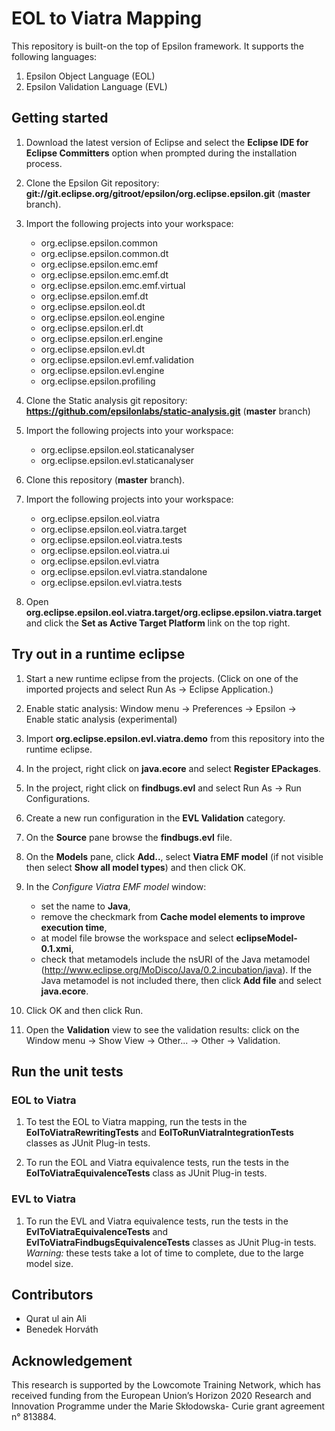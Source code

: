 # EOL to Viatra Mapping

This repository is built-on the top of Epsilon framework. It supports the following languages:

1. Epsilon Object Language (EOL)
2. Epsilon Validation Language (EVL)

## Getting started

1. Download the latest version of Eclipse and select the **Eclipse IDE for Eclipse Committers** option when prompted during the installation process.

2. Clone the Epsilon Git repository: **git://git.eclipse.org/gitroot/epsilon/org.eclipse.epsilon.git** (**master** branch).

3. Import the following projects into your workspace:

	- org.eclipse.epsilon.common
	- org.eclipse.epsilon.common.dt
	- org.eclipse.epsilon.emc.emf
	- org.eclipse.epsilon.emc.emf.dt
	- org.eclipse.epsilon.emc.emf.virtual
	- org.eclipse.epsilon.emf.dt
	- org.eclipse.epsilon.eol.dt
	- org.eclipse.epsilon.eol.engine
	- org.eclipse.epsilon.erl.dt
	- org.eclipse.epsilon.erl.engine
	- org.eclipse.epsilon.evl.dt
	- org.eclipse.epsilon.evl.emf.validation
	- org.eclipse.epsilon.evl.engine
	- org.eclipse.epsilon.profiling

4. Clone the Static analysis git repository: **https://github.com/epsilonlabs/static-analysis.git** (**master** branch)

5. Import the following projects into your workspace:

	- org.eclipse.epsilon.eol.staticanalyser
	- org.eclipse.epsilon.evl.staticanalyser

6. Clone this repository (**master** branch).

7. Import the following projects into your workspace:

	- org.eclipse.epsilon.eol.viatra
	- org.eclipse.epsilon.eol.viatra.target
	- org.eclipse.epsilon.eol.viatra.tests
	- org.eclipse.epsilon.eol.viatra.ui
	- org.eclipse.epsilon.evl.viatra
	- org.eclipse.epsilon.evl.viatra.standalone
	- org.eclipse.epsilon.evl.viatra.tests

8. Open **org.eclipse.epsilon.eol.viatra.target/org.eclipse.epsilon.viatra.target** and click the **Set as Active Target Platform** link on the top right.


## Try out in a runtime eclipse

1. Start a new runtime eclipse from the projects. (Click on one of the imported projects and select Run As -> Eclipse Application.)

2. Enable static analysis: Window menu -> Preferences -> Epsilon -> Enable static analysis (experimental)

3. Import **org.eclipse.epsilon.evl.viatra.demo** from this repository into the runtime eclipse.

4. In the project, right click on **java.ecore** and select **Register EPackages**.

5. In the project, right click on **findbugs.evl** and select Run As -> Run Configurations.

6. Create a new run configuration in the **EVL Validation** category.

7. On the **Source** pane browse the **findbugs.evl** file.

8. On the **Models** pane, click **Add..**, select **Viatra EMF model** (if not visible then select **Show all model types**) and then click OK.

9. In the *Configure Viatra EMF model* window:

    - set the name to **Java**,
    - remove the checkmark from **Cache model elements to improve execution time**, 
    - at model file browse the workspace and select **eclipseModel-0.1.xmi**, 
    - check that metamodels include the nsURI of the Java metamodel (http://www.eclipse.org/MoDisco/Java/0.2.incubation/java). If the Java metamodel is not included there, then click **Add file** and select **java.ecore**.

10. Click OK and then click Run.

11. Open the **Validation** view to see the validation results: click on the Window menu -> Show View -> Other... -> Other -> Validation.

## Run the unit tests

### EOL to Viatra

1. To test the EOL to Viatra mapping, run the tests in the **EolToViatraRewritingTests** and **EolToRunViatraIntegrationTests** classes as JUnit Plug-in tests.

2. To run the EOL and Viatra equivalence tests, run the tests in the **EolToViatraEquivalenceTests** class as JUnit Plug-in tests.

### EVL to Viatra

1. To run the EVL and Viatra equivalence tests, run the tests in the **EvlToViatraEquivalenceTests** and **EvlToViatraFindbugsEquivalenceTests** classes as JUnit Plug-in tests. *Warning:* these tests take a lot of time to complete, due to the large model size.

## Contributors

* Qurat ul ain Ali
* Benedek Horváth

## Acknowledgement

This research is supported by the Lowcomote Training Network, which has received funding from the European Union’s Horizon 2020 Research and Innovation Programme under the Marie Skłodowska- Curie grant agreement n° 813884. 
